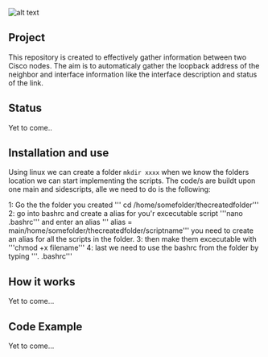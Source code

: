![alt text](https://imgur.com/LxImKqy.png)

## Project
This repository is created to effectively gather information between two Cisco nodes. The aim is to automaticaly gather the loopback address of the neighbor and interface information like the interface description and status of the link. 

## Status 
Yet to come.. 

## Installation and use
Using linux we can create a folder ```mkdir xxxx``` when we know the folders location we can start implementing the scripts. The code/s are buildt upon one main and sidescripts, alle we need to do is the following: 

1: Go the the folder you created ''' cd /home/somefolder/thecreatedfolder'''
2: go into bashrc and create a alias for you'r excecutable script '''nano .bashrc''' and enter an alias ''' alias = main/home/somefolder/thecreatedfolder/scriptname''' you need to create an alias for all the scripts in the folder. 
3: then make them excecutable with '''chmod +x filename''' 
4: last we need to use the bashrc from the folder by typing '''. .bashrc'''

## How it works
Yet to come... 

## Code Example
Yet to come...
